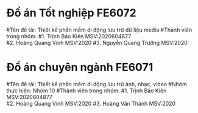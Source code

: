 # Đồ án Tốt nghiệp FE6072
#Tên đề tài: Thiết kế phần mềm di động lưu trữ dữ liệu media
#Thành viên trong nhóm:
       #1. Trịnh Bảo Kiên         MSV:2020604877  
       #2. Hoàng Quang Vinh       MSV:2020
       #3. Nguyễn Quang Trường    MSV:2020


# Đồ án chuyên ngành FE6071
#Tên đề tài: Thiết kế phần mềm di động lưu trữ ảnh, nhạc, video
#Nhóm thực hiện: Nhóm 10
#Thành viên trong nhóm:
       #1. Trịnh Bảo Kiên         MSV:2020604877  
       #2. Hoàng Quang Vinh       MSV:2020
       #3. Hoàng Văn Thành        MSV:2020
